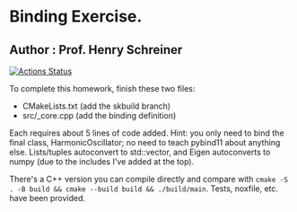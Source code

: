 # Binding Exercise.

## Author : Prof. Henry Schreiner

[![Actions Status][actions-badge]][actions-link]

To complete this homework, finish these two files:

- CMakeLists.txt (add the skbuild branch)
- src/\_core.cpp (add the binding definition)

Each requires about 5 lines of code added. Hint: you only need to bind the final
class, HarmonicOscillator; no need to teach pybind11 about anything else.
Lists/tuples autoconvert to std::vector, and Eigen autoconverts to numpy (due to
the includes I've added at the top).

There's a C++ version you can compile directly and compare with
`cmake -S . -B build && cmake --build build && ./build/main`. Tests, noxfile,
etc. have been provided.

<!-- prettier-ignore-start -->
[actions-badge]:            https://github.com/APC524-F2024/binding-exercise-sa9942/workflows/CI/badge.svg
[actions-link]:             https://github.com/APC524-F2024/binding-exercise-sa9942/actions

<!-- prettier-ignore-end -->
